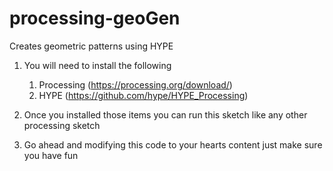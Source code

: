 # processing-geoGen
Creates geometric patterns using HYPE
1) You will need to install the following 
   1) Processing (https://processing.org/download/)
   2) HYPE (https://github.com/hype/HYPE_Processing)
   
2) Once you installed those items you can run this sketch like any other processing sketch
3) Go ahead and modifying this code to your hearts content just make sure you have fun

